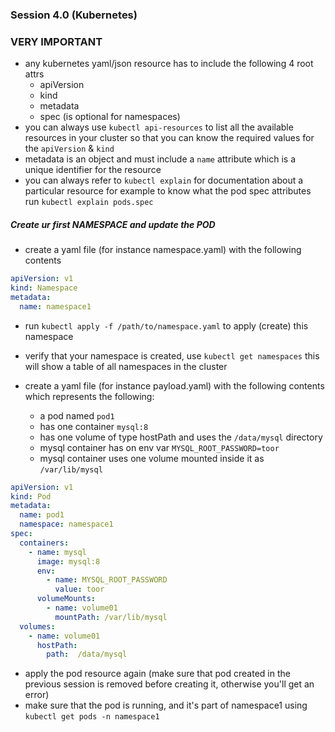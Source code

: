 ### Session 4.0 (Kubernetes)

### VERY IMPORTANT

* any kubernetes yaml/json resource has to include the following 4 root attrs
  * apiVersion
  * kind
  * metadata
  * spec (is optional for namespaces)
* you can always use ```kubectl api-resources``` to list all the available resources in your cluster so that you can
  know the required values for the `apiVersion` & `kind`
* metadata is an object and must include a `name` attribute which is a unique identifier for the resource
* you can always refer to ```kubectl explain``` for documentation about a particular resource for example to know what
  the pod spec attributes run ```kubectl explain pods.spec```

##### Create ur first NAMESPACE and update the POD

* create a yaml file (for instance namespace.yaml) with the following contents

```yaml
apiVersion: v1
kind: Namespace
metadata:
  name: namespace1
```

* run ```kubectl apply -f /path/to/namespace.yaml``` to apply (create) this namespace
* verify that your namespace is created, use ```kubectl get namespaces``` this will show a table of all namespaces in
  the cluster

* create a yaml file (for instance payload.yaml) with the following contents which represents the following:
  * a pod named `pod1`
  * has one container `mysql:8`
  * has one volume of type hostPath and uses the `/data/mysql` directory
  * mysql container has on env var `MYSQL_ROOT_PASSWORD=toor`
  * mysql container uses one volume mounted inside it as `/var/lib/mysql`

```yaml
apiVersion: v1
kind: Pod
metadata:
  name: pod1
  namespace: namespace1
spec:
  containers:
    - name: mysql
      image: mysql:8
      env:
        - name: MYSQL_ROOT_PASSWORD
          value: toor
      volumeMounts:
        - name: volume01
          mountPath: /var/lib/mysql
  volumes:
    - name: volume01
      hostPath:
        path:  /data/mysql
```

* apply the pod resource again (make sure that pod created in the previous session is removed before creating it,
  otherwise you'll get an error)
* make sure that the pod is running, and it's part of namespace1 using ```kubectl get pods -n namespace1```
